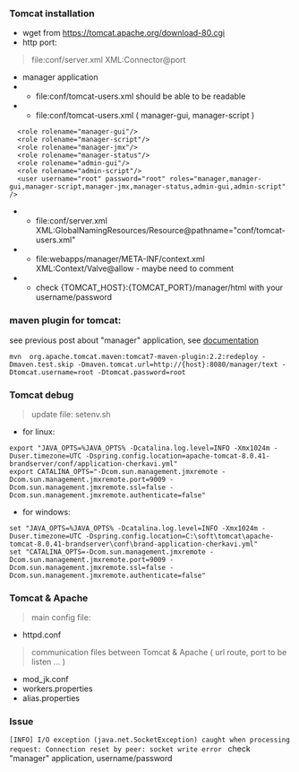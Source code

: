 ### Tomcat installation 
* wget from https://tomcat.apache.org/download-80.cgi
* http port:
> file:conf/server.xml  XML:Connector@port
* manager application
* * file:conf/tomcat-users.xml should be able to be readable 
* * file:conf/tomcat-users.xml  ( manager-gui, manager-script )
```  <role rolename="manager"/>
  <role rolename="manager-gui"/>
  <role rolename="manager-script"/>
  <role rolename="manager-jmx"/>
  <role rolename="manager-status"/>
  <role rolename="admin-gui"/>
  <role rolename="admin-script"/>
  <user username="root" password="root" roles="manager,manager-gui,manager-script,manager-jmx,manager-status,admin-gui,admin-script" />
```
* * file:conf/server.xml XML:GlobalNamingResources/Resource@pathname="conf/tomcat-users.xml"
* * file:webapps/manager/META-INF/context.xml XML:Context/Valve@allow - maybe need to comment 
* * check {TOMCAT_HOST}:{TOMCAT_PORT}/manager/html with your username/password

### maven plugin for tomcat:
see previous post about "manager" application, 
see [documentation](http://tomcat.apache.org/maven-plugin-trunk/tomcat7-maven-plugin/redeploy-mojo.html)
``` 
mvn  org.apache.tomcat.maven:tomcat7-maven-plugin:2.2:redeploy -Dmaven.test.skip -Dmaven.tomcat.url=http://{host}:8080/manager/text -Dtomcat.username=root -Dtomcat.password=root
```

### Tomcat debug
> update file: setenv.sh
* for linux:
```
export "JAVA_OPTS=%JAVA_OPTS% -Dcatalina.log.level=INFO -Xmx1024m -Duser.timezone=UTC -Dspring.config.location=apache-tomcat-8.0.41-brandserver/conf/application-cherkavi.yml"
export CATALINA_OPTS="-Dcom.sun.management.jmxremote -Dcom.sun.management.jmxremote.port=9009 -Dcom.sun.management.jmxremote.ssl=false -Dcom.sun.management.jmxremote.authenticate=false"
```
* for windows:
```
set "JAVA_OPTS=%JAVA_OPTS% -Dcatalina.log.level=INFO -Xmx1024m -Duser.timezone=UTC -Dspring.config.location=C:\soft\tomcat\apache-tomcat-8.0.41-brandserver\conf\brand-application-cherkavi.yml"
set "CATALINA_OPTS=-Dcom.sun.management.jmxremote -Dcom.sun.management.jmxremote.port=9009 -Dcom.sun.management.jmxremote.ssl=false -Dcom.sun.management.jmxremote.authenticate=false"
```

### Tomcat & Apache
> main config file: 
* httpd.conf
> communication files between Tomcat & Apache ( url route, port to be listen ... )
* mod_jk.conf
* workers.properties
* alias.properties


### Issue
```[INFO] I/O exception (java.net.SocketException) caught when processing request: Connection reset by peer: socket write error ```
check "manager" application, username/password

